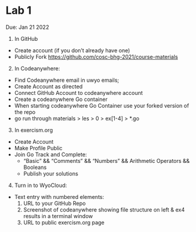 # Lab 1
Due: Jan 21 2022

1. In GitHub
  - Create account (if you don’t already have one)
  - Publicly Fork https://github.com/cosc-bhg-2021/course-materials
2. In Codeanywhere:
  - Find Codeanywhere email in uwyo emails; 
  - Create Account as directed
  - Connect GitHub Account to codeanywhere account
  - Create a codeanywhere Go container
  - When starting codeanywhere Go Container use your forked version of the repo
  - go run through materials > les > 0 > ex[1-4] > *.go
3. In exercism.org
  - Create Account
  - Make Profile Public
  - Join Go Track and Complete:
    - “Basic” &&  “Comments” && “Numbers” && Arithmetic Operators && Booleans
    - Publish your solutions

4. Turn in to WyoCloud:
  - Text entry with numbered elements:
     1. URL to your GitHub Repo
     2. Screenshot of codeanywhere showing file structure on left & ex4 results in a terminal window 
     3. URL to public exercism.org page
  
